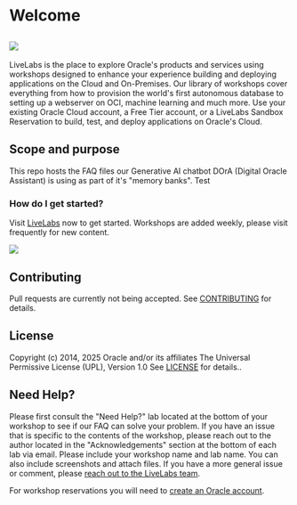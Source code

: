 # Welcome

[![](https://oracle-livelabs.github.io/common/images/livelabs-banner-formarketplace.png)](https://developer.oracle.com/livelabs)
---
LiveLabs is the place to explore Oracle's products and services using workshops designed to enhance your experience building and deploying applications on the Cloud and On-Premises.   Our library of workshops cover everything from how to provision the world's first autonomous database to setting up a webserver on OCI, machine learning and much more.  Use your existing Oracle Cloud account, a Free Tier account, or a LiveLabs Sandbox Reservation to build, test, and deploy applications on Oracle's Cloud.

## Scope and purpose
This repo hosts the FAQ files our Generative AI chatbot DOrA (Digital Oracle Assistant) is using as part of it's "memory banks". Test


### How do I get started?
Visit [LiveLabs](https://developer.oracle.com/livelabs) now to get started.  Workshops are added weekly, please visit frequently for new content.

[![](https://oracle-livelabs.github.io/common/images/livelabs-new-skin.png)](https://developer.oracle.com/livelabs)



## Contributing
Pull requests are currently not being accepted. See [CONTRIBUTING](CONTRIBUTING.md) for details.

## License
Copyright (c) 2014, 2025 Oracle and/or its affiliates
The Universal Permissive License (UPL), Version 1.0
See [LICENSE](LICENSE.txt) for details..

## Need Help?
Please first consult the "Need Help?" lab located at the bottom of your workshop to see if our FAQ can solve your problem.  If you have an issue that is specific to the contents of the workshop, please reach out to the author located in the "Acknowledgements" section at the bottom of each lab via email. Please include your workshop name and lab name. You can also include screenshots and attach files. If you have a more general issue or comment, please [reach out to the LiveLabs team](mailto:livelabs-help_us@oracle.com).   

For workshop reservations you will need to [create an Oracle account](https://profile.oracle.com/myprofile/account/create-account.jspx).
